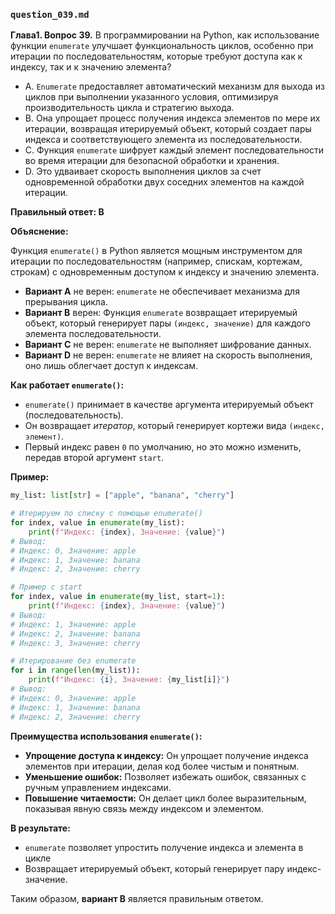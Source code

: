 ### `question_039.md`

**Глава1. Вопрос 39.** В программировании на Python, как использование функции `enumerate` улучшает функциональность циклов, особенно при итерации по последовательностям, которые требуют доступа как к индексу, так и к значению элемента?

- A. `Enumerate` предоставляет автоматический механизм для выхода из циклов при выполнении указанного условия, оптимизируя производительность цикла и стратегию выхода.
- B. Она упрощает процесс получения индекса элементов по мере их итерации, возвращая итерируемый объект, который создает пары индекса и соответствующего элемента из последовательности.
- C. Функция `enumerate` шифрует каждый элемент последовательности во время итерации для безопасной обработки и хранения.
- D. Это удваивает скорость выполнения циклов за счет одновременной обработки двух соседних элементов на каждой итерации.

**Правильный ответ: B**

**Объяснение:**

Функция `enumerate()` в Python является мощным инструментом для итерации по последовательностям (например, спискам, кортежам, строкам) с одновременным доступом к индексу и значению элемента.

*   **Вариант A** не верен: `enumerate` не обеспечивает механизма для прерывания цикла.
*   **Вариант B** верен: Функция `enumerate` возвращает итерируемый объект, который генерирует пары `(индекс, значение)` для каждого элемента последовательности.
*   **Вариант C** не верен: `enumerate` не выполняет шифрование данных.
*   **Вариант D** не верен:  `enumerate` не влияет на скорость выполнения, оно лишь облегчает доступ к индексам.

**Как работает `enumerate()`:**

*   `enumerate()` принимает в качестве аргумента итерируемый объект (последовательность).
*   Он возвращает *итератор*, который генерирует кортежи вида `(индекс, элемент)`.
*   Первый индекс равен `0` по умолчанию, но это можно изменить, передав второй аргумент `start`.

**Пример:**

```python
my_list: list[str] = ["apple", "banana", "cherry"]

# Итерируем по списку с помощью enumerate()
for index, value in enumerate(my_list):
    print(f"Индекс: {index}, Значение: {value}")
# Вывод:
# Индекс: 0, Значение: apple
# Индекс: 1, Значение: banana
# Индекс: 2, Значение: cherry

# Пример с start
for index, value in enumerate(my_list, start=1):
    print(f"Индекс: {index}, Значение: {value}")
# Вывод:
# Индекс: 1, Значение: apple
# Индекс: 2, Значение: banana
# Индекс: 3, Значение: cherry

# Итерирование без enumerate
for i in range(len(my_list)):
    print(f"Индекс: {i}, Значение: {my_list[i]}")
# Вывод:
# Индекс: 0, Значение: apple
# Индекс: 1, Значение: banana
# Индекс: 2, Значение: cherry
```

**Преимущества использования `enumerate()`:**

*   **Упрощение доступа к индексу:** Он упрощает получение индекса элементов при итерации, делая код более чистым и понятным.
*   **Уменьшение ошибок:** Позволяет избежать ошибок, связанных с ручным управлением индексами.
*   **Повышение читаемости:** Он делает цикл более выразительным, показывая явную связь между индексом и элементом.

**В результате:**

* `enumerate` позволяет упростить получение индекса и элемента в цикле
* Возвращает итерируемый объект, который генерирует пару индекс-значение.

Таким образом, **вариант B** является правильным ответом.
